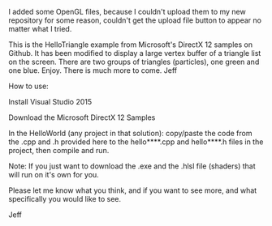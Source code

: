 I added some OpenGL files, because I couldn't upload them to my new repository for some reason, couldn't get the upload file button to appear no matter what I tried.

This is the HelloTriangle example from Microsoft's DirectX 12 samples on Github.
It has been modified to display a large vertex buffer of a triangle list on the screen.
There are two groups of triangles (particles), one green and one blue.
Enjoy.  There is much more to come.
Jeff

How to use:

Install Visual Studio 2015

Download the Microsoft DirectX 12 Samples

In the HelloWorld (any project in that solution):
copy/paste the code from the .cpp and .h provided here to the hello****.cpp and hello****.h files in the project, then compile and run.

Note: If you just want to download the .exe and the .hlsl file (shaders) that will run on it's own for you.

Please let me know what you think, and if you want to see more, and what specifically you would like to see.

Jeff

